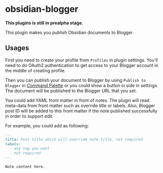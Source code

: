 # obsidian-blogger

**This plugins is still in prealpha stage.**

This plugin makes you publish Obsidian documents to Blogger.

## Usages

First you need to create your profile from `Profiles` in plugin settings. You'll need to do OAuth2 authentication to get access to your Blogger account in the middle of creating profile.

Then you can publish your document to Blogger by using `Publish to Blogger` in [Command Palette](https://help.obsidian.md/Plugins/Command+palette) or you could show a button in side in settings.
The document will be published to the Blogger URL that you set.

You could add YAML front matter in front of notes. The plugin will read
meta-data from front matter such as override title or labels.
Also, Blogger post ID will be added to this front matter
if the note published successfully in order to support edit.

For example, you could add as following:

```markdown
---
title: Post title which will override note title, not required
labels:
  - any tag you want
  - not required
---

Note content here.
```
